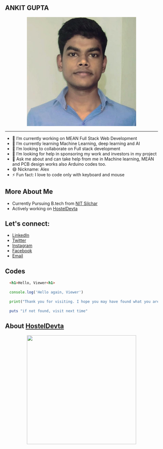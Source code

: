 
## ANKIT GUPTA

<p align="center">
  <img width="360" height="360" src="/pp.jpg" href="https://linkedin.com/in/luckyhero613">
</p>
<!--
**luckyhero613/luckyhero613** is a ✨ _special_ ✨ repository because its `README.md` (this file) appears on your GitHub profile.
-->
<hr></hr>

- 🔭 I’m currently working on MEAN Full Stack Web Development
- 🌱 I’m currently learning Machine Learning, deep learning and AI
- 👯 I’m looking to collaborate on Full stack development
- 🤔 I’m looking for help in sponsoring my work and investors in my project
- 💬 Ask me about and can take help from me in Machine learning, MEAN and PCB design works also Arduino codes too.
- 😄 Nickname: Alex
- ⚡ Fun fact: I love to code only with keyboard and mouse

## More About Me

- Currently Pursuing B.tech from [NIT Silchar](http://nits.ac.in)
- Actively working on [HostelDevta](https://hosteldevta.com)

## Let's connect: 

* [LinkedIn](https://linkedin.com/in/@luckyhero613)
* [Twitter](https://twitter.com/@luckyhero613)
* [Instagram](https://instagram.com/@luckyhero613)
* [Facebook](https://facebook.com/@luckyhero613)
* [Email](mailto:ag7932613@gmail.com)

## Codes

```html
  <h1>Hello, Viewer<h1>
```
```js
  console.log('Hello again, Viewer')
```
```python
  print("Thank you for visiting. I hope you may have found what you are looking for")
```
```ruby
  puts "if not found, visit next time"
```

## About [HostelDevta](https://hosteldevta.com)

<p align="center">
  <img width="360" height="360" src="/Instagram%20Post%20–%201.png" href="https://hosteldevta.com">
</p>
